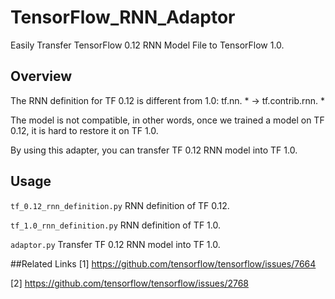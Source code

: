 # TensorFlow_RNN_Adaptor
Easily Transfer TensorFlow 0.12 RNN Model File to TensorFlow 1.0.

## Overview
The RNN definition for TF 0.12 is different from 1.0: tf.nn. * -> tf.contrib.rnn. *

The model is not compatible, in other words, once we trained a model on TF 0.12, it is hard to restore it on TF 1.0.

By using this adapter, you can transfer TF 0.12 RNN model into TF 1.0.

## Usage
`tf_0.12_rnn_definition.py`  RNN definition of TF 0.12.

`tf_1.0_rnn_definition.py`  RNN definition of TF 1.0.

`adaptor.py`  Transfer TF 0.12 RNN model into TF 1.0.

##Related Links
[1] https://github.com/tensorflow/tensorflow/issues/7664

[2] https://github.com/tensorflow/tensorflow/issues/2768
